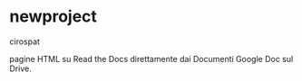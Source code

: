 # newproject

cirospat

pagine HTML su Read the Docs direttamente dai Documenti Google Doc sul Drive.




